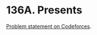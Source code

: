 # 136A. Presents

[Problem statement on Codeforces](https://codeforces.com/problemset/problem/136/A?locale=en).